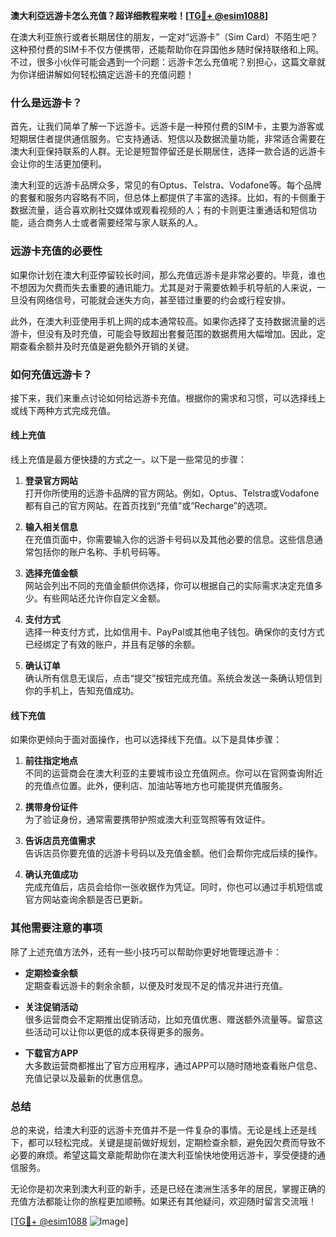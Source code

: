 **澳大利亞远游卡怎么充值？超详细教程来啦！[[TG💪+ @esim1088](https://t.me/s/esim1088)]**

在澳大利亚旅行或者长期居住的朋友，一定对“远游卡”（Sim Card）不陌生吧？这种预付费的SIM卡不仅方便携带，还能帮助你在异国他乡随时保持联络和上网。不过，很多小伙伴可能会遇到一个问题：远游卡怎么充值呢？别担心，这篇文章就为你详细讲解如何轻松搞定远游卡的充值问题！

### 什么是远游卡？

首先，让我们简单了解一下远游卡。远游卡是一种预付费的SIM卡，主要为游客或短期居住者提供通信服务。它支持通话、短信以及数据流量功能，非常适合需要在澳大利亚保持联系的人群。无论是短暂停留还是长期居住，选择一款合适的远游卡会让你的生活更加便利。

澳大利亚的远游卡品牌众多，常见的有Optus、Telstra、Vodafone等。每个品牌的套餐和服务内容略有不同，但总体上都提供了丰富的选择。比如，有的卡侧重于数据流量，适合喜欢刷社交媒体或观看视频的人；有的卡则更注重通话和短信功能，适合商务人士或者需要经常与家人联系的人。

### 远游卡充值的必要性

如果你计划在澳大利亚停留较长时间，那么充值远游卡是非常必要的。毕竟，谁也不想因为欠费而失去重要的通讯能力。尤其是对于需要依赖手机导航的人来说，一旦没有网络信号，可能就会迷失方向，甚至错过重要的约会或行程安排。

此外，在澳大利亚使用手机上网的成本通常较高。如果你选择了支持数据流量的远游卡，但没有及时充值，可能会导致超出套餐范围的数据费用大幅增加。因此，定期查看余额并及时充值是避免额外开销的关键。

### 如何充值远游卡？

接下来，我们来重点讨论如何给远游卡充值。根据你的需求和习惯，可以选择线上或线下两种方式完成充值。

#### 线上充值

线上充值是最方便快捷的方式之一。以下是一些常见的步骤：

1. **登录官方网站**  
   打开你所使用的远游卡品牌的官方网站。例如，Optus、Telstra或Vodafone都有自己的官方网站。在首页找到“充值”或“Recharge”的选项。

2. **输入相关信息**  
   在充值页面中，你需要输入你的远游卡号码以及其他必要的信息。这些信息通常包括你的账户名称、手机号码等。

3. **选择充值金额**  
   网站会列出不同的充值金额供你选择，你可以根据自己的实际需求决定充值多少。有些网站还允许你自定义金额。

4. **支付方式**  
   选择一种支付方式，比如信用卡、PayPal或其他电子钱包。确保你的支付方式已经绑定了有效的账户，并且有足够的余额。

5. **确认订单**  
   确认所有信息无误后，点击“提交”按钮完成充值。系统会发送一条确认短信到你的手机上，告知充值成功。

#### 线下充值

如果你更倾向于面对面操作，也可以选择线下充值。以下是具体步骤：

1. **前往指定地点**  
   不同的运营商会在澳大利亚的主要城市设立充值网点。你可以在官网查询附近的充值点位置。此外，便利店、加油站等地方也可能提供充值服务。

2. **携带身份证件**  
   为了验证身份，通常需要携带护照或澳大利亚驾照等有效证件。

3. **告诉店员充值需求**  
   告诉店员你要充值的远游卡号码以及充值金额。他们会帮你完成后续的操作。

4. **确认充值成功**  
   完成充值后，店员会给你一张收据作为凭证。同时，你也可以通过手机短信或官方网站查询余额是否已更新。

### 其他需要注意的事项

除了上述充值方法外，还有一些小技巧可以帮助你更好地管理远游卡：

- **定期检查余额**  
  定期查看远游卡的剩余余额，以便及时发现不足的情况并进行充值。

- **关注促销活动**  
  很多运营商会不定期推出促销活动，比如充值优惠、赠送额外流量等。留意这些活动可以让你以更低的成本获得更多的服务。

- **下载官方APP**  
  大多数运营商都推出了官方应用程序，通过APP可以随时随地查看账户信息、充值记录以及最新的优惠信息。

### 总结

总的来说，给澳大利亚的远游卡充值并不是一件复杂的事情。无论是线上还是线下，都可以轻松完成。关键是提前做好规划，定期检查余额，避免因欠费而导致不必要的麻烦。希望这篇文章能帮助你在澳大利亚愉快地使用远游卡，享受便捷的通信服务。

无论你是初次来到澳大利亚的新手，还是已经在澳洲生活多年的居民，掌握正确的充值方法都能让你的旅程更加顺畅。如果还有其他疑问，欢迎随时留言交流哦！

[[TG💪+ @esim1088](https://t.me/s/esim1088) ![Image](https://i.postimg.cc/4NQfJmqS/Snipaste-2025-05-13-00-14-12.png)]